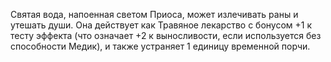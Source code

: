 Святая вода, напоенная светом Приоса, может излечивать раны и утешать души. Она действует как Травяное лекарство с бонусом +1 к тесту эффекта (что означает +2 к выносливости, если используется без способности Медик), и также устраняет 1 единицу временной порчи.